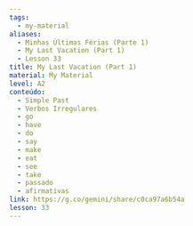 ```yaml
---
tags:
  - my-material
aliases:
  - Minhas Últimas Férias (Parte 1)
  - My Last Vacation (Part 1)
  - Lesson 33
title: My Last Vacation (Part 1)
material: My Material
level: A2
conteúdo:
  - Simple Past
  - Verbos Irregulares
  - go
  - have
  - do
  - say
  - make
  - eat
  - see
  - take
  - passado
  - afirmativas
link: https://g.co/gemini/share/c0ca97a6b54a
lesson: 33
---
```

